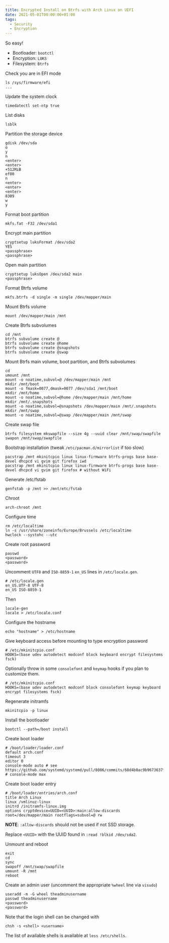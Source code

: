 ```yaml
---
title: Encrypted Install on Btrfs with Arch Linux on UEFI
date: 2021-05-01T00:00:00+01:00
tags:
  - Security
  - Encryption
---
```


So easy!

<!--more-->

  - Bootloader: `bootctl`
  - Encryption: `LUKS`
  - Filesystem: `Btrfs`

Check you are in EFI mode

	ls /sys/firmware/efi
	...

Update the system clock

	timedatectl set-ntp true

List disks

	lsblk

Partition the storage device

	gdisk /dev/sda
	o
	y
	n
	<enter>
	<enter>
	+512MiB
	ef00
	n
	<enter>
	<enter>
	<enter>
	8309
	w
	y

Format boot partition

	mkfs.fat -F32 /dev/sda1

Encrypt main partition

	cryptsetup luksFormat /dev/sda2
	YES
	<passphrase>
	<passphrase>

Open main partition

	cryptsetup luksOpen /dev/sda2 main
	<passphrase>

Format Btrfs volume

	mkfs.btrfs -d single -m single /dev/mapper/main

Mount Btrfs volume

	mount /dev/mapper/main /mnt

Create Btrfs subvolumes

	cd /mnt
	btrfs subvolume create @
	btrfs subvolume create @home
	btrfs subvolume create @snapshots
	btrfs subvolume create @swap

Mount Btrfs main volume, boot partition, and Btrfs subvolumes

	cd
	umount /mnt
	mount -o noatime,subvol=@ /dev/mapper/main /mnt
	mkdir /mnt/boot
	mount -o fmask=0077,dmask=0077 /dev/sda1 /mnt/boot
	mkdir /mnt/home
	mount -o noatime,subvol=@home /dev/mapper/main /mnt/home
	mkdir /mnt/.snapshots
	mount -o noatime,subvol=@snapshots /dev/mapper/main /mnt/.snapshots
	mkdir /mnt/swap
	mount -o noatime,subvol=@swap /dev/mapper/main /mnt/swap

Create swap file

	btrfs filesystem mkswapfile --size 4g --uuid clear /mnt/swap/swapfile
	swapon /mnt/swap/swapfile

Bootstrap installation (tweak `/etc/pacman.d/mirrorlist` if too slow)

	pacstrap /mnt mkinitcpio linux linux-firmware btrfs-progs base base-devel dhcpcd vi gvim git firefox iwd
	pacstrap /mnt mkinitcpio linux linux-firmware btrfs-progs base base-devel dhcpcd vi gvim git firefox # without WiFi

Generate /etc/fstab

	genfstab -p /mnt >> /mnt/etc/fstab

Chroot

	arch-chroot /mnt

Configure time

	rm /etc/localtime
	ln -s /usr/share/zoneinfo/Europe/Brussels /etc/localtime
	hwclock --systohc --utc

Create root password

	passwd
	<password>
	<password>

Uncomment `UTF8` and `ISO-8859-1` `en_US` lines in `/etc/locale.gen`.

	# /etc/locale.gen
	en_US.UTF-8 UTF-8
	en_US ISO-8859-1

Then

	locale-gen
	locale > /etc/locale.conf

Configure the hostname

	echo "hostname" > /etc/hostname

Give keyboard access before mounting to type encryption password

	# /etc/mkinitcpio.conf
	HOOKS=(base udev autodetect modconf block keyboard encrypt filesystems fsck)

Optionally throw in some `consolefont` and `keymap` hooks if you plan to
customize them.

	# /etc/mkinitcpio.conf
	HOOKS=(base udev autodetect modconf block consolefont keymap keyboard encrypt filesystems fsck)

Regenerate initramfs

	mkinitcpio -p linux

Install the bootloader

	bootctl --path=/boot install

Create boot loader

	# /boot/loader/loader.conf
	default arch.conf
	timeout 3
	editor 0
	console-mode auto # see https://github.com/systemd/systemd/pull/8086/commits/68d4b8ac9b9673637fa198b735f6e64b78b35d3b
	# console-mode max

Create boot loader entry

	# /boot/loader/entries/arch.conf
	title Arch Linux
	linux /vmlinuz-linux
	initrd /initramfs-linux.img
	options cryptdevice=UUID=<UUID>:main:allow-discards root=/dev/mapper/main rootflags=subvol=@ rw

**NOTE**: `:allow-discards` should not be used if not SSD storage.

Replace `<UUID>` with the UUID found in `:read !blkid /dev/sda2`.

Unmount and reboot

	exit
	cd
	sync
	swapoff /mnt/swap/swapfile
	umount -R /mnt
	reboot

Create an admin user (uncomment the appropriate `%wheel` line via `visudo`)

	useradd -m -G wheel theadminusername
	passwd theadminusername
	<password>
	<password>

Note that the login shell can be changed with

	chsh -s <shell> <username>

The list of available shells is available at `less /etc/shells`.
